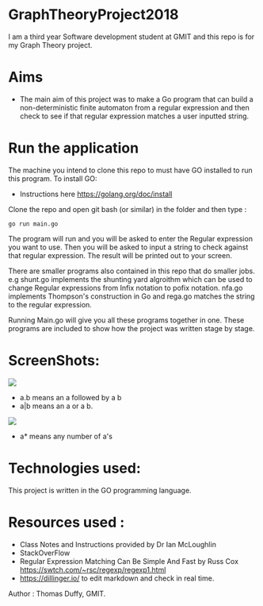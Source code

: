 # GraphTheoryProject2018



I am a third year Software development student at GMIT and this repo is for my Graph Theory project.

# Aims

  - The main aim of this project was to make a Go program that can build a non-deterministic finite automaton from a regular expression and then check to see if that regular expression matches a user inputted string.
  
# Run the application

The machine you intend to clone this repo to must have GO installed to run this program. To install GO:
- Instructions here https://golang.org/doc/install

Clone the repo and open git bash (or similar) in the folder and then type :

`go run main.go`

The program will run and you will be asked to enter the Regular expression you want to use. Then you will be asked to input a string to check against that regular expression. The result will be printed out to your screen.

There are smaller programs also contained in this repo that do smaller jobs. e.g shunt.go implements the shunting yard algroithm which can be used to change Regular expressions from Infix notation to pofix notation. nfa.go implements Thompson's construction in Go and rega.go matches the string to the regular expression. 

Running Main.go will give you all these programs together in one. These programs are included to show how the project was written stage by stage.

# ScreenShots:

![](https://i.imgur.com/Ciaoy3d.png)

 - a.b means an a followed by a b 
 - a|b means an a or a b.
 
 ![](https://i.imgur.com/9iRjSGD.png)
 
 - a* means any number of a's

# Technologies used:

This project is written in the GO programming language. 

# Resources used :
- Class Notes and Instructions provided by Dr Ian McLoughlin
- StackOverFlow 
- Regular Expression Matching Can Be Simple And Fast by Russ Cox   https://swtch.com/~rsc/regexp/regexp1.html
- https://dillinger.io/ to edit markdown and check in real time.



Author : Thomas Duffy, GMIT.



